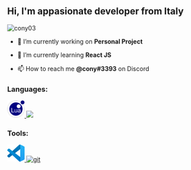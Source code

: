 <h2 align="left"> Hi, I'm appasionate developer from Italy</h2>

<p align="left"> <img src="https://visitcount.itsvg.in/api?id=cony03&icon=5&color=12" alt="cony03" /> </p>

- 🔭 I’m currently working on **Personal Project**<!---**Timeline RP** ( https://discord.gg/65bRbUvzQC ) -->

- 🌱 I’m currently learning **React JS**

- 📫 How to reach me **@cony#3393** on Discord

<h3 align="left">Languages:</h3>
<a href="https://www.w3big.com/lua/default.html#gsc.tab=0" target="_blank" rel="noreferrer"> <img src="https://raw.githubusercontent.com/devicons/devicon/master/icons/lua/lua-original-wordmark.svg" alt="lua" width="40" height="40"/> 
</a>
<a href="https://skillicons.dev">
  <img src="https://skillicons.dev/icons?i=js,html,css,lua" />
</a>
<h3 align="left">Tools:</h3>
<a href="https://code.visualstudio.com/" rel="nofollow"> 
<img src="https://raw.githubusercontent.com/devicons/devicon/master/icons/vscode/vscode-original.svg" alt="git" width="40" height="40" style="max-width: 100%;">
</a>
<a href="https://git-scm.com/" rel="nofollow"> 
<img src="https://camo.githubusercontent.com/fbfcb9e3dc648adc93bef37c718db16c52f617ad055a26de6dc3c21865c3321d/68747470733a2f2f7777772e766563746f726c6f676f2e7a6f6e652f6c6f676f732f6769742d73636d2f6769742d73636d2d69636f6e2e737667" alt="git" width="40" height="40" data-canonical-src="https://www.vectorlogo.zone/logos/git-scm/git-scm-icon.svg" style="max-width: 100%;"> 
</a>
